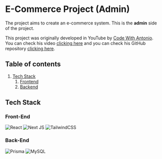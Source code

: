 # E-Commerce Project (Admin)

The project aims to create an e-commerce system. This is the **admin** side of the project.

This project was originally developed in YouTube by [Code With Antonio](https://www.youtube.com/@codewithantonio). You can check his video [clicking here](https://www.youtube.com/watch?v=5miHyP6lExg) and you can check his GitHub repository [clicking here](https://github.com/AntonioErdeljac/next13-ecommerce-admin).

## Table of contents

1. [Tech Stack](#tech-stack)
    1. [Frontend](#front-end)
    1. [Backend](#back-end)

## Tech Stack

### Front-End

![React](https://img.shields.io/badge/react-%2320232a.svg?style=for-the-badge&logo=react&logoColor=%2361DAFB)
![Next JS](https://img.shields.io/badge/Next-black?style=for-the-badge&logo=next.js&logoColor=white)
![TailwindCSS](https://img.shields.io/badge/tailwindcss-%2338B2AC.svg?style=for-the-badge&logo=tailwind-css&logoColor=white)

### Back-End

![Prisma](https://img.shields.io/badge/Prisma-3982CE?style=for-the-badge&logo=Prisma&logoColor=white)
![MySQL](https://img.shields.io/badge/mysql-%2300f.svg?style=for-the-badge&logo=mysql&logoColor=white)

